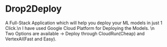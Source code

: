 # Drop2Deploy
A Full-Stack Application which will help you deploy your ML models in just 1 Click.\n
I have used Google Cloud Platform for Deploying the Models. \n
Two Options are available -> Deploy through CloudRun(Cheap) and VertexAI(Fast and Easy).
